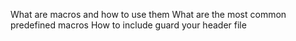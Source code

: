 What are macros and how to use them
What are the most common predefined macros
How to include guard your header file
